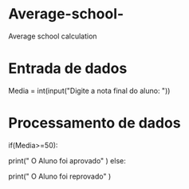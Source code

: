 # Average-school-
Average school calculation

# Entrada de dados

Media = int(input("Digite a nota final do aluno: "))
# Processamento de dados

if(Media>=50):

  print(" O Aluno foi aprovado" )
else:

  print(" O Aluno foi reprovado" )
